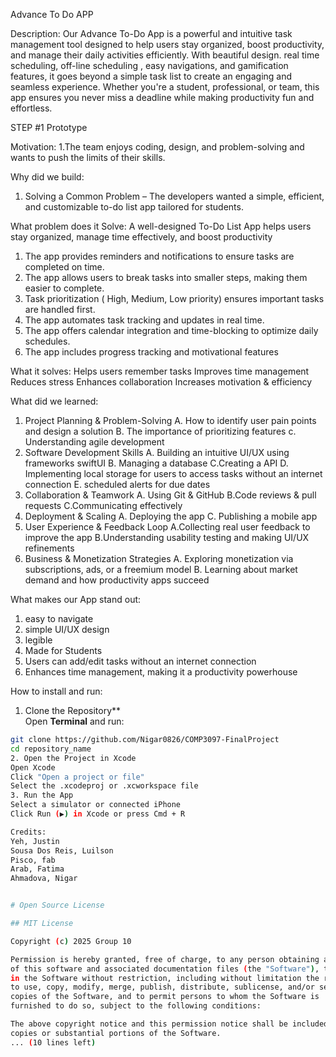 Advance To Do APP 

Description:
Our  Advance To-Do App is a powerful and intuitive task management tool designed to help users stay organized, boost productivity, and manage their daily activities efficiently. With beautiful design. real time  scheduling, off-line scheduling , easy navigations, and gamification features, it goes beyond a simple task list to create an engaging and seamless experience. Whether you're a student, professional, or team, this app ensures you never miss a deadline while making productivity fun and effortless.


STEP #1 Prototype
 
 Motivation:
 1.The team enjoys coding, design, and problem-solving and wants to push the limits of their skills.
 
 Why did we build:
 1. Solving a Common Problem – The developers wanted a simple, efficient, and customizable to-do list app tailored for students.

What problem does it Solve:
 A well-designed To-Do List App helps users stay organized, manage time effectively, and boost productivity
1. The app provides reminders and notifications to ensure tasks are completed on time.
2. The app allows users to break tasks into smaller steps, making them easier to complete.
3. Task prioritization ( High, Medium, Low priority) ensures important tasks are handled first.
4. The app automates task tracking and updates in real time.
5. The app offers calendar integration and time-blocking to optimize daily schedules.
6. The app includes progress tracking and motivational features 

What it solves: 
Helps users remember tasks
Improves time management
Reduces stress
Enhances collaboration
Increases motivation & efficiency

What did we learned: 
1. Project Planning & Problem-Solving
A. How to identify user pain points and design a solution
B. The importance of prioritizing features
c. Understanding agile development
2. Software Development Skills
A. Building an intuitive UI/UX using frameworks swiftUI
B. Managing a database
C.Creating a API
D. Implementing local storage for users to access tasks without an internet connection
E. scheduled alerts for due dates
3. Collaboration & Teamwork
A. Using Git & GitHub
B.Code reviews & pull requests
C.Communicating effectively
4. Deployment & Scaling
A. Deploying the app
C. Publishing a mobile app 
5. User Experience & Feedback Loop
A.Collecting real user feedback to improve the app
B.Understanding usability testing and making UI/UX refinements
6. Business & Monetization Strategies
A. Exploring monetization via subscriptions, ads, or a freemium model
B. Learning about market demand and how productivity apps succeed

What makes our App stand out:
1. easy to navigate
2. simple UI/UX design
3. legible
4. Made for Students
5. Users can add/edit tasks without an internet connection
6. Enhances time management, making it a productivity powerhouse

How to install and run:
1. Clone the Repository**  
Open **Terminal** and run:  
```bash
git clone https://github.com/Nigar0826/COMP3097-FinalProject
cd repository_name
2. Open the Project in Xcode
Open Xcode
Click "Open a project or file"
Select the .xcodeproj or .xcworkspace file
3. Run the App
Select a simulator or connected iPhone
Click Run (▶) in Xcode or press Cmd + R

Credits: 
Yeh, Justin
Sousa Dos Reis, Luilson
Pisco, fab
Arab, Fatima
Ahmadova, Nigar


# Open Source License

## MIT License

Copyright (c) 2025 Group 10

Permission is hereby granted, free of charge, to any person obtaining a copy
of this software and associated documentation files (the "Software"), to deal
in the Software without restriction, including without limitation the rights
to use, copy, modify, merge, publish, distribute, sublicense, and/or sell
copies of the Software, and to permit persons to whom the Software is
furnished to do so, subject to the following conditions:

The above copyright notice and this permission notice shall be included in all
copies or substantial portions of the Software.
... (10 lines left)
